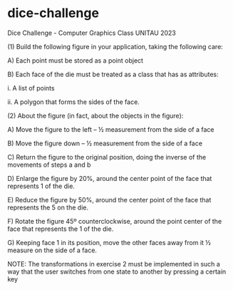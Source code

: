 # dice-challenge
Dice Challenge - Computer Graphics Class UNITAU 2023

(1) Build the following figure in your application, taking the following care:

A) Each point must be stored as a point object

B) Each face of the die must be treated as a class that has as attributes:

i. A list of points

ii. A polygon that forms the sides of the face.

(2) About the figure (in fact, about the objects in the figure):

A) Move the figure to the left – ½ measurement from the side of a face

B) Move the figure down – ½ measurement from the side of a face

C) Return the figure to the original position, doing the inverse of the
movements of steps a and b

D) Enlarge the figure by 20%, around the center point of the face that
represents 1 of the die.

E) Reduce the figure by 50%, around the center point of the face that
represents the 5 on the die.

F) Rotate the figure 45º counterclockwise, around the point
center of the face that represents the 1 of the die.

G) Keeping face 1 in its position, move the other faces away from it ½ measure
on the side of a face.

NOTE: The transformations in exercise 2 must be implemented in such a way that the
user switches from one state to another by pressing a certain key
